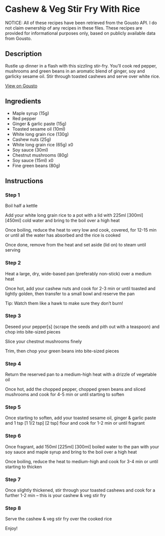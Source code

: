 # Cashew & Veg Stir Fry With Rice

NOTICE: All of these recipes have been retrieved from the Gousto API. I do not claim ownership of any recipes in these files. These recipes are provided for informational purposes only, based on publicly available data from Gousto.

## Description

Rustle up dinner in a flash with this sizzling stir-fry. You’ll cook red pepper, mushrooms and green beans in an aromatic blend of ginger, soy and garlicky sesame oil. Stir through toasted cashews and serve over white rice.

[View on Gousto](https://www.gousto.co.uk/recipes/cookbook/cashew-veg-stir-fry-with-rice)

## Ingredients

- Maple syrup (15g)
- Red pepper
- Ginger & garlic paste (15g)
- Toasted sesame oil (10ml)
- White long grain rice (130g)
- Cashew nuts (25g)
- White long grain rice (65g) x0
- Soy sauce (30ml)
- Chestnut mushrooms (80g)
- Soy sauce (15ml) x0
- Fine green beans (80g)

## Instructions


### Step 1

Boil half a kettle

Add your white long grain rice to a pot with a lid with 225ml<span class="text-purple"> [300ml] </span><span class="text-danger">[450ml] </span>cold water and bring to the boil over a high heat

Once boiling, reduce the heat to very low and cook, covered, for 12-15 min or until all the water has absorbed and the rice is cooked

Once done, remove from the heat and set aside (lid on) to steam until serving


### Step 2

Heat a large, dry, wide-based pan (preferably non-stick) over a medium heat

Once hot, add your cashew nuts and cook for 2-3 min or until toasted and lightly golden, then transfer to a small bowl and reserve the pan

Tip: Watch them like a hawk to make sure they don’t burn!


### Step 3

Deseed your pepper[s] (scrape the seeds and pith out with a teaspoon) and chop into bite-sized pieces

Slice your chestnut mushrooms finely

Trim, then chop your green beans into bite-sized pieces


### Step 4

Return the reserved pan to a medium-high heat with a drizzle of vegetable oil

Once hot, add the chopped pepper, chopped green beans and sliced mushrooms and cook for 4-5 min or until starting to soften


### Step 5

Once starting to soften, add your toasted sesame oil, ginger & garlic paste and 1 tsp <span class="text-purple">[1 1/2 tsp]</span> <span class="text-danger">[2 tsp]</span> flour and cook for 1-2 min or until fragrant


### Step 6

Once fragrant, add 150ml <span class="text-purple">[225ml]</span><span class="text-danger"> [300ml]</span> boiled water to the pan with your soy sauce and maple syrup and bring to the boil over a high heat

Once boiling, reduce the heat to medium-high and cook for 3-4 min or until starting to thicken


### Step 7

Once slightly thickened, stir through your toasted cashews and cook for a further 1-2 min – this is your cashew & veg stir fry

### Step 8

Serve the cashew & veg stir fry over the cooked rice

Enjoy!


